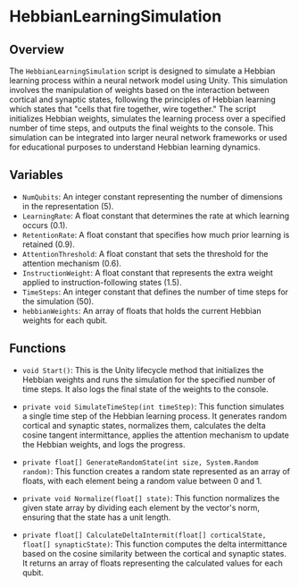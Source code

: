 # HebbianLearningSimulation

## Overview
The `HebbianLearningSimulation` script is designed to simulate a Hebbian learning process within a neural network model using Unity. This simulation involves the manipulation of weights based on the interaction between cortical and synaptic states, following the principles of Hebbian learning which states that "cells that fire together, wire together." The script initializes Hebbian weights, simulates the learning process over a specified number of time steps, and outputs the final weights to the console. This simulation can be integrated into larger neural network frameworks or used for educational purposes to understand Hebbian learning dynamics.

## Variables

- `NumQubits`: An integer constant representing the number of dimensions in the representation (5).
- `LearningRate`: A float constant that determines the rate at which learning occurs (0.1).
- `RetentionRate`: A float constant that specifies how much prior learning is retained (0.9).
- `AttentionThreshold`: A float constant that sets the threshold for the attention mechanism (0.6).
- `InstructionWeight`: A float constant that represents the extra weight applied to instruction-following states (1.5).
- `TimeSteps`: An integer constant that defines the number of time steps for the simulation (50).
- `hebbianWeights`: An array of floats that holds the current Hebbian weights for each qubit.

## Functions

- `void Start()`: This is the Unity lifecycle method that initializes the Hebbian weights and runs the simulation for the specified number of time steps. It also logs the final state of the weights to the console.

- `private void SimulateTimeStep(int timeStep)`: This function simulates a single time step of the Hebbian learning process. It generates random cortical and synaptic states, normalizes them, calculates the delta cosine tangent intermittance, applies the attention mechanism to update the Hebbian weights, and logs the progress.

- `private float[] GenerateRandomState(int size, System.Random random)`: This function creates a random state represented as an array of floats, with each element being a random value between 0 and 1.

- `private void Normalize(float[] state)`: This function normalizes the given state array by dividing each element by the vector's norm, ensuring that the state has a unit length.

- `private float[] CalculateDeltaIntermit(float[] corticalState, float[] synapticState)`: This function computes the delta intermittance based on the cosine similarity between the cortical and synaptic states. It returns an array of floats representing the calculated values for each qubit.